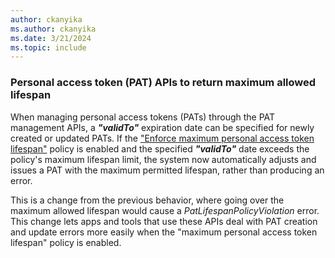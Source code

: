 ```yaml
---
author: ckanyika
ms.author: ckanyika
ms.date: 3/21/2024
ms.topic: include
---
```


### Personal access token (PAT) APIs to return maximum allowed lifespan 

When managing personal access tokens (PATs) through the PAT management APIs, a ***"validTo"*** expiration date can be specified for newly created or updated PATs.  If the ["Enforce maximum personal access token lifespan"](/azure/devops/organizations/accounts/manage-pats-with-policies-for-administrators?view=azure-devops#set-maximum-lifespan-for-new-pats) policy is enabled and the specified ***"validTo"*** date exceeds the policy's maximum lifespan limit, the system now automatically adjusts and issues a PAT with the maximum permitted lifespan, rather than producing an error.

This is a change from the previous behavior, where going over the maximum allowed lifespan would cause a _PatLifespanPolicyViolation_ error. This change lets apps and tools that use these APIs deal with PAT creation and update errors more easily when the "maximum personal access token lifespan" policy is enabled.